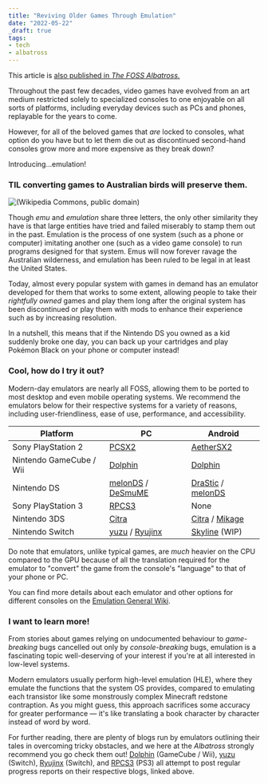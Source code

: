 ```yaml
---
title: "Reviving Older Games Through Emulation"
date: "2022-05-22"
_draft: true
tags:
- tech
- albatross
---
```


This article is [also published in *The FOSS Albatross.*](https://medium.com/the-foss-albatross/reviving-older-games-through-emulation-ca4e9705700c)

Throughout the past few decades, video games have evolved from an art medium restricted solely to specialized consoles to one enjoyable on all sorts of platforms, including everyday devices such as PCs and phones, replayable for the years to come.

However, for all of the beloved games that *are* locked to consoles, what option do you have but to let them die out as discontinued second-hand consoles grow more and more expensive as they break down?

Introducing…emulation!

<!-- more -->

### TIL converting games to Australian birds will preserve them.

![(Wikipedia Commons, public domain)](https://upload.wikimedia.org/wikipedia/commons/9/9d/Emu_1_-_Tidbinbilla.jpg)

Though *emu* and *emulation* share three letters, the only other similarity they have is that large entities have tried and failed miserably to stamp them out in the past. Emulation is the process of one system (such as a phone or computer) imitating another one (such as a video game console) to run programs designed for that system. Emus will now forever ravage the Australian wilderness, and emulation has been ruled to be legal in at least the United States.

Today, almost every popular system with games in demand has an emulator developed for them that works to some extent, allowing people to take their *rightfully owned* games and play them long after the original system has been discontinued or play them with mods to enhance their experience such as by increasing resolution.

In a nutshell, this means that if the Nintendo DS you owned as a kid suddenly broke one day, you can back up your cartridges and play Pokémon Black on your phone or computer instead!

### Cool, how do I try it out?

Modern-day emulators are nearly all FOSS, allowing them to be ported to most desktop and even mobile operating systems. We recommend the emulators below for their respective systems for a variety of reasons, including user-friendliness, ease of use, performance, and accessibility.

| Platform                | PC                                                           | Android                                                      |
| ----------------------- | ------------------------------------------------------------ | ------------------------------------------------------------ |
| Sony PlayStation 2      | [PCSX2](https://pcsx2.net/)                                  | [AetherSX2](https://www.aethersx2.com/)                      |
| Nintendo GameCube / Wii | [Dolphin](https://dolphin-emu.org/)                          | [Dolphin](https://dolphin-emu.org/)                          |
| Nintendo DS             | [melonDS](https://melonds.kuribo64.net/) / [DeSmuME](https://desmume.org/download/) | [DraStic](https://play.google.com/store/apps/details?id=com.dsemu.drastic&gl=US) / [melonDS](https://github.com/rafaelvcaetano/melonDS-android) |
| Sony PlayStation 3      | [RPCS3](https://rpcs3.net/)                                  | None                                                         |
| Nintendo 3DS            | [Citra](https://citra-emu.org/)                              | [Citra](https://citra-emu.org/) / [Mikage](https://mikage.app/) |
| Nintendo Switch         | [yuzu](https://yuzu-emu.org/) / [Ryujinx](https://ryujinx.org/) | [Skyline](https://github.com/skyline-emu/skyline) (WIP)      |



Do note that emulators, unlike typical games, are *much* heavier on the CPU compared to the GPU because of all the translation required for the emulator to "convert" the game from the console's "language" to that of your phone or PC.

You can find more details about each emulator and other options for different consoles on the [Emulation General Wiki](https://emulation.gametechwiki.com/index.php/Main_Page).

### I want to learn more!

From stories about games relying on undocumented behaviour to *game-breaking* bugs cancelled out only by *console-breaking* bugs, emulation is a fascinating topic well-deserving of your interest if you're at all interested in low-level systems.

Modern emulators usually perform high-level emulation (HLE), where they emulate the functions that the system OS provides, compared to emulating each transistor like some monstrously complex Minecraft redstone contraption. As you might guess, this approach sacrifices some accuracy for greater performance — it's like translating a book character by character instead of word by word.

For further reading, there are plenty of blogs run by emulators outlining their tales in overcoming tricky obstacles, and we here at the *Albatross* strongly recommend you go check them out! [Dolphin](https://dolphin-emu.org/blog/) (GameCube / Wii), [yuzu](https://yuzu-emu.org/entry/) (Switch), [Ryujinx](https://blog.ryujinx.org/) (Switch), and [RPCS3](https://rpcs3.net/blog/) (PS3) all attempt to post regular progress reports on their respective blogs, linked above.
